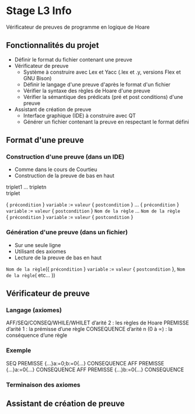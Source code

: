 # Stage L3 Info

Vérificateur de preuves de programme en logique de Hoare

## Fonctionnalités du projet

* Définir le format du fichier contenant une preuve
* Vérificateur de preuve
    * Système à construire avec Lex et Yacc (.lex et .y, versions Flex et GNU Bison)
    * Définir le langage d'une preuve d'après le format d'un fichier
    * Vérifier la syntaxe des règles de Hoare d'une preuve
    * Vérifier la sémantique des prédicats (pré et post conditions) d'une preuve
* Assistant de création de preuve
    * Interface graphique (IDE) à construire avec QT
    * Générer un fichier contenant la preuve en respectant le format défini

## Format d'une preuve

### Construction d'une preuve (dans un IDE)

* Comme dans le cours de Courtieu
* Construction de la preuve de bas en haut

triplet1 ... tripletn  
      triplet

{ `précondition` } `variable` := `valeur` { `postcondition` } ... { `précondition` } `variable` := `valeur` { `postcondition` }
`Nom de la règle` ... `Nom de la règle`  
{ `précondition` } `variable` := `valeur` { `postcondition` }

### Génération d'une preuve (dans un fichier)

* Sur une seule ligne
* Utilisant des axiomes
* Lecture de la preuve de bas en haut

`Nom de la règle`({ `précondition` } `variable` := `valeur` { `postcondition` }, `Nom de la règle`( etc... ))

## Vérificateur de preuve

### Langage (axiomes)

AFF/SEQ/CONSEQ/WHILE/WHILET d’arité 2 : les règles de Hoare
PREMISSE d’arité 1 : la prémisse d’une règle
CONSEQUENCE d’arité n (0 à ∝) : la conséquence d’une règle

### Exemple

SEQ PREMISSE {...}a:=0;b:=0{...} CONSEQUENCE AFF PREMISSE {...}a:=0{...} CONSEQUENCE AFF PREMISSE {...}b:=0{...} CONSEQUENCE

### Terminaison des axiomes



## Assistant de création de preuve
